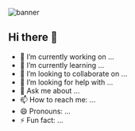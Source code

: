 ![banner](https://github.com/sohag221/sohag221/assets/110124971/1bab980c-30fd-43fd-88a9-1892ecc3c5fe)


## Hi there 👋

- 🔭 I’m currently working on ...
- 🌱 I’m currently learning ...
- 👯 I’m looking to collaborate on ...
- 🤔 I’m looking for help with ...
- 💬 Ask me about ...
- 📫 How to reach me: ...
- 😄 Pronouns: ...
- ⚡ Fun fact: ...


